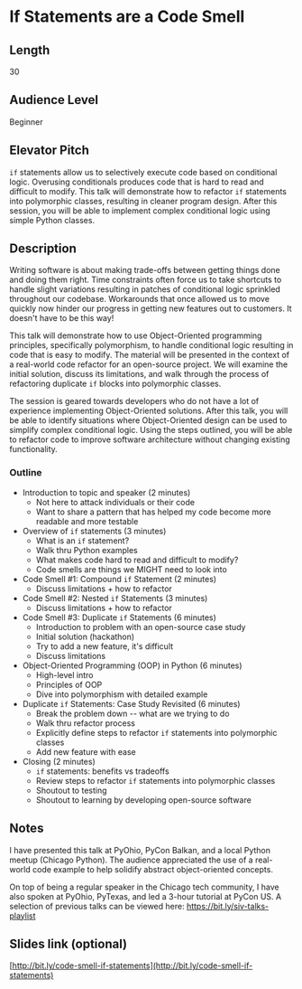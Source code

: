 # If Statements are a Code Smell

## Length

30

## Audience Level

Beginner

## Elevator Pitch

`if` statements allow us to selectively execute code based on conditional logic. Overusing conditionals produces code that is hard to read and difficult to modify. This talk will demonstrate how to refactor `if` statements into polymorphic classes, resulting in cleaner program design. After this session, you will be able to implement complex conditional logic using simple Python classes.

## Description

Writing software is about making trade-offs between getting things done and doing them right. Time constraints often force us to take shortcuts to handle slight variations resulting in patches of conditional logic sprinkled throughout our codebase. Workarounds that once allowed us to move quickly now hinder our progress in getting new features out to customers. It doesn't have to be this way!

This talk will demonstrate how to use Object-Oriented programming principles, specifically polymorphism, to handle conditional logic resulting in code that is easy to modify. The material will be presented in the context of a real-world code refactor for an open-source project. We will examine the initial solution, discuss its limitations, and walk through the process of refactoring duplicate `if` blocks into polymorphic classes.

The session is geared towards developers who do not have a lot of experience implementing Object-Oriented solutions. After this talk, you will be able to identify situations where Object-Oriented design can be used to simplify complex conditional logic. Using the steps outlined, you will be able to refactor code to improve software architecture without changing existing functionality.

### Outline

- Introduction to topic and speaker (2 minutes)
    - Not here to attack individuals or their code
    - Want to share a pattern that has helped my code become more readable and more testable
- Overview of `if` statements (3 minutes)
    - What is an `if` statement?
    - Walk thru Python examples
    - What makes code hard to read and difficult to modify?
    - Code smells are things we MIGHT need to look into
- Code Smell #1: Compound `if` Statement (2 minutes)
    - Discuss limitations + how to refactor
- Code Smell #2: Nested `if` Statements (3 minutes)
    - Discuss limitations + how to refactor
- Code Smell #3: Duplicate `if` Statements (6 minutes)
    - Introduction to problem with an open-source case study
    - Initial solution (hackathon)
    - Try to add a new feature, it's difficult
    - Discuss limitations
- Object-Oriented Programming (OOP) in Python (6 minutes)
    - High-level intro
    - Principles of OOP
    - Dive into polymorphism with detailed example
- Duplicate `if` Statements: Case Study Revisited (6 minutes)
    - Break the problem down -- what are we trying to do
    - Walk thru refactor process
    - Explicitly define steps to refactor `if` statements into polymorphic classes
    - Add new feature with ease
- Closing (2 minutes)
    - `if` statements: benefits vs tradeoffs
    - Review steps to refactor `if` statements into polymorphic classes
    - Shoutout to testing
    - Shoutout to learning by developing open-source software

## Notes

I have presented this talk at PyOhio, PyCon Balkan, and a local Python meetup (Chicago Python). The audience appreciated the use of a real-world code example to help solidify abstract object-oriented concepts.

On top of being a regular speaker in the Chicago tech community, I have also spoken at PyOhio, PyTexas, and led a 3-hour tutorial at PyCon US. A selection of previous talks can be viewed here: https://bit.ly/siv-talks-playlist

## Slides link (optional)

[http://bit.ly/code-smell-if-statements](http://bit.ly/code-smell-if-statements)
